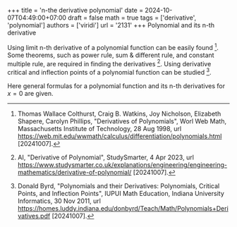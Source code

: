 +++
title = 'n-the derivative polynomial'
date = 2024-10-07T04:49:00+07:00
draft = false
math = true
tags = ['derivative', 'polynomial']
authors = ['viridi']
url = '2131'
+++
Polynomial and its n-th derivative<!--more-->

Using limit n-th derivative of a polynomial function can be easily found [^colthrust_1998]. Some theorems, such as power rule, sum & different rule, and constant multiple rule, are required in finding the derivatives [^ai_2023]. Using derivative critical and inflection points of a polynomial function can be studied [^byrd_2011].

Here general formulas for a polynomial function and its n-th derivatives for $x=0$ are given.

[^ai_2023]: AI, "Derivative of Polynomial", StudySmarter, 4 Apr 2023, url https://www.studysmarter.co.uk/explanations/engineering/engineering-mathematics/derivative-of-polynomial/ [20241007].
[^byrd_2011]: Donald Byrd, "Polynomials and their Derivatives: Polynomials, Critical Points, and Inflection Points", IUPUI Math Education, Indiana University Informatics, 30 Nov 2011, url https://homes.luddy.indiana.edu/donbyrd/Teach/Math/Polynomials+Derivatives.pdf [20241007].
[^colthrust_1998]: Thomas Wallace Colthurst, Craig B. Watkins, Joy Nicholson, Elizabeth Shapere, Carolyn Phillips, "Derivatives of Polynomials", Worl Web Math, Massachusetts Institute of Technology, 28 Aug 1998, url https://web.mit.edu/wwmath/calculus/differentiation/polynomials.html [20241007].
